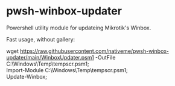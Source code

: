 # pwsh-winbox-updater
Powershell utility module for updateing Mikrotik's Winbox.


Fast usage, without gallery:

wget https://raw.githubusercontent.com/nativeme/pwsh-winbox-updater/main/WinboxUpdater.psm1 -OutFile C:\Windows\Temp\tempscr.psm1;  
Import-Module C:\Windows\Temp\tempscr.psm1;  
Update-Winbox;  
